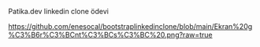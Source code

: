 Patika.dev linkedin clone ödevi 


https://github.com/enesocal/bootstraplinkedinclone/blob/main/Ekran%20g%C3%B6r%C3%BCnt%C3%BCs%C3%BC%20.png?raw=true


